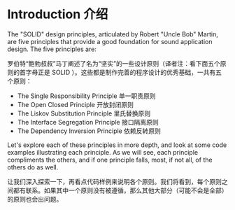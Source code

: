 
# Introduction 介绍

The "SOLID" design principles, articulated by Robert "Uncle Bob" Martin, are five principles that provide a good foundation for sound application design. The five principles are:

罗伯特“鲍勃叔叔”马丁阐述了名为“坚实”的一些设计原则（译者注：看下面五个原则的首字母正是 SOLID ）。这些都是制作完善的程序设计的优秀基础，一共有五个原则：

* The Single Responsibility Principle 单一职责原则
* The Open Closed Principle 开放封闭原则
* The Liskov Substitution Principle 里氏替换原则
* The Interface Segregation Principle 接口隔离原则
* The Dependency Inversion Principle 依赖反转原则

Let's explore each of these principles in more depth, and look at some code examples illustrating each principle. As we will see, each principle compliments the others, and if one principle falls, most, if not all, of the others do as well.

让我们深入探索一下，再看点代码样例来说明各个原则。我们将看到，每个原则之间都有联系。如果其中一个原则没有被遵循，那么其他大部分（可能不会是全部）的原则也会出问题。
